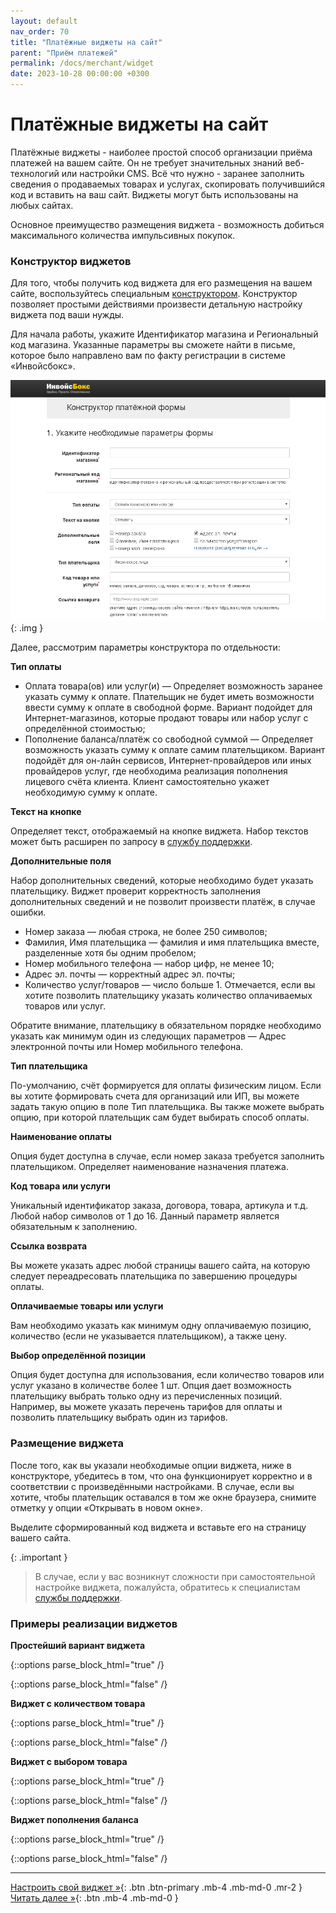```yaml
---
layout: default
nav_order: 70
title: "Платёжные виджеты на сайт"
parent: "Приём платежей"
permalink: /docs/merchant/widget
date: 2023-10-28 00:00:00 +0300
---
```


# Платёжные виджеты на сайт

Платёжные виджеты - наиболее простой способ организации приёма платежей на вашем сайте. Он не требует
значительных знаний веб-технологий или настройки CMS. Всё что нужно - заранее заполнить сведения о
продаваемых товарах и услугах, скопировать получившийся код и вставить на ваш сайт. Виджеты могут
быть использованы на любых сайтах.

Основное преимущество размещения виджета - возможность добиться максимального количества импульсивных
покупок.

### Конструктор виджетов

Для того, чтобы получить код виджета для его размещения на вашем сайте, воспользуйтесь специальным
[конструктором](https://widget.invoicebox.ru/?utm_source=docs). Конструктор позволяет простыми действиями
произвести детальную настройку виджета под ваши нужды.

Для начала работы, укажите Идентификатор магазина и Региональный код магазина. Указанные параметры
вы сможете найти в письме, которое было направлено вам по факту регистрации в системе «Инвойсбокс».

![FormConstructor](/assets/images/widget/formconstructor.png){: .img }

Далее, рассмотрим параметры конструктора по отдельности:

**Тип оплаты**

- Оплата товара(ов) или услуг(и) — Определяет возможность заранее указать сумму к оплате. Плательщик
не будет иметь возможности ввести сумму к оплате в свободной форме. Вариант подойдет для Интернет-магазинов, которые
продают товары или набор услуг с определённой стоимостью;
- Пополнение баланса/платёж со свободной суммой — Определяет возможность указать сумму к оплате самим плательщиком.
Вариант подойдёт для он-лайн сервисов, Интернет-провайдеров или иных провайдеров услуг, где необходима реализация
пополнения лицевого счёта клиента. Клиент самостоятельно укажет необходимую сумму к оплате.

**Текст на кнопке**

Определяет текст, отображаемый на кнопке виджета. Набор текстов может быть расширен по запросу в
[службу поддержки](https://www.invoicebox.ru/ru/contacts/feedback.html).

**Дополнительные поля**

Набор дополнительных сведений, которые необходимо будет указать плательщику. Виджет проверит корректность
заполнения дополнительных сведений и не позволит произвести платёж, в случае ошибки.

- Номер заказа — любая строка, не более 250 символов;
- Фамилия, Имя плательщика — фамилия и имя плательщика вместе, разделенные хотя бы одним пробелом;
- Номер мобильного телефона — набор цифр, не менее 10;
- Адрес эл. почты — корректный адрес эл. почты;
- Количество услуг/товаров — число больше 1. Отмечается, если вы хотите позволить плательщику указать количество оплачиваемых товаров или услуг.

Обратите внимание, плательщику в обязательном порядке необходимо указать как минимум один из следующих параметров —
Адрес электронной почты или Номер мобильного телефона.

**Тип плательщика**

По-умолчанию, счёт формируется для оплаты физическим лицом. Если вы хотите формировать счета для организаций или ИП,
вы можете задать такую опцию в поле Тип плательщика. Вы также можете выбрать опцию, при которой плательщик сам будет
выбирать способ оплаты.

**Наименование оплаты**

Опция будет доступна в случае, если номер заказа требуется заполнить плательщиком. Определяет наименование назначения платежа.

**Код товара или услуги**

Уникальный идентификатор заказа, договора, товара, артикула и т.д. Любой набор символов от 1 до 16. Данный параметр является
обязательным к заполнению.

**Ссылка возврата**

Вы можете указать адрес любой страницы вашего сайта, на которую следует переадресовать плательщика по завершению процедуры оплаты.

**Оплачиваемые товары или услуги**

Вам необходимо указать как минимум одну оплачиваемую позицию, количество (если не указывается плательщиком), а также цену.

**Выбор определённой позиции**

Опция будет доступна для использования, если количество товаров или услуг указано в количестве более 1 шт. Опция дает возможность
плательщику выбрать только одну из перечисленных позиций. Например, вы можете указать перечень тарифов для оплаты и позволить
плательщику выбрать один из тарифов.


### Размещение виджета

После того, как вы указали необходимые опции виджета, ниже в конструкторе, убедитесь в том, что она функционирует
корректно и в соответствии с произведёнными настройками. В случае, если вы хотите, чтобы плательщик оставался в том же
окне браузера, снимите отметку у опции «Открывать в новом окне».

Выделите сформированный код виджета и вставьте его на страницу вашего сайта.

{: .important }
> В случае, если у вас возникнут сложности при самостоятельной настройке виджета,
пожалуйста, обратитесь к специалистам [службы поддержки](https://www.invoicebox.ru/ru/contacts/feedback.html).


### Примеры реализации виджетов

**Простейший вариант виджета**

{::options parse_block_html="true" /}
<div id="InvoiceboxWidgetDiv-2304191633515" data-version="20230419"></div><script type="text/javascript"> var s = document.createElement("script"); s.setAttribute("type", "text/javascript" ); s.setAttribute("src", "https://widget.invoicebox.ru/js/widget/widget.min.js?_=" + Math.floor(Math.random() * 100000000) ); s.onload = function() { InvoiceBoxWidget2304191633515 = {}; InvoiceBoxWidget(InvoiceBoxWidget2304191633515); InvoiceBoxWidget2304191633515.init({ "widget_id" : "2304191633515", "widget_version" : "3", "widget_button_type" : "1", "widget_order_type" : "1", "widget_payment_type" : "1", "widget_addfields" : "participant_order_id,person_email", "widget_goods" : "eNqLrlYqqSxIVbJSKk4tKstMTlXSUcpLzAUJXJh4YceF3Re2XmxSuLD3wgaFiy0X9l1suNh8YQ9QTW5qYnFpEUjZxY6LTUCBwtLEvJLMkkqgiCGQW1AEMstKydTAAMgrSywBso2VamMBs2ssjg==", "widget_person_type" : "1", "widget_target_blank" : "1", "itransfer_language_id" : "1", "itransfer_participant_id" : "131", "itransfer_order_id" : "", "itransfer_participant_ident" : "78043", "itransfer_url_return" : "123", }, 600, "auto", "InvoiceboxWidgetDiv-2304191633515"); }; (document.getElementsByTagName("head")[0] || document.documentElement).appendChild(s);</script>
{::options parse_block_html="false" /}

**Виджет с количеством товара**

{::options parse_block_html="true" /}
<div id="InvoiceboxWidgetDiv-2304191648438" data-version="20230419"></div><script type="text/javascript"> var s = document.createElement("script"); s.setAttribute("type", "text/javascript" ); s.setAttribute("src", "https://widget.invoicebox.ru/js/widget/widget.min.js?_=" + Math.floor(Math.random() * 100000000) ); s.onload = function() { InvoiceBoxWidget2304191648438 = {}; InvoiceBoxWidget(InvoiceBoxWidget2304191648438); InvoiceBoxWidget2304191648438.init({ "widget_id" : "2304191648438", "widget_version" : "3", "widget_button_type" : "1", "widget_order_type" : "1", "widget_payment_type" : "1", "widget_addfields" : "participant_order_id,quantity,person_email", "widget_goods" : "eNqLrlYqqSxIVbJSKk4tKstMTlXSUcpLzAUJXJh4YceF3Re2XmxSuLD3wgaFiy0X9l1suNh8YQ9QTW5qYnFpEUjZxY6LTUCBwtLEvJLMkkolq7zSnBwdpYIikGFWSqYGBkDZssQSINtYqTYWAP01LdQ=", "widget_person_type" : "1", "widget_target_blank" : "1", "itransfer_language_id" : "1", "itransfer_participant_id" : "131", "itransfer_order_id" : "", "itransfer_participant_ident" : "78043", "itransfer_url_return" : "123", }, 600, "auto", "InvoiceboxWidgetDiv-2304191648438"); }; (document.getElementsByTagName("head")[0] || document.documentElement).appendChild(s);</script>
{::options parse_block_html="false" /}

**Виджет с выбором товара**

{::options parse_block_html="true" /}
<div id="InvoiceboxWidgetDiv-2304191652341" data-version="20230419"></div><script type="text/javascript"> var s = document.createElement("script"); s.setAttribute("type", "text/javascript" ); s.setAttribute("src", "https://widget.invoicebox.ru/js/widget/widget.min.js?_=" + Math.floor(Math.random() * 100000000) ); s.onload = function() { InvoiceBoxWidget2304191652341 = {}; InvoiceBoxWidget(InvoiceBoxWidget2304191652341); InvoiceBoxWidget2304191652341.init({ "widget_id" : "2304191652341", "widget_version" : "3", "widget_button_type" : "1", "widget_order_type" : "1", "widget_payment_type" : "1", "widget_addfields" : "quantity,person_email", "widget_goods" : "eNqLrlYqqSxIVbJSKk4tKstMTlXSUcpLzAUJXJh4YceF3Re2XmxSuLD3wgaFiy0X9l1suNh8YY/ChX0XNl7svth+Ye/F7gs7gVpyUxOLS4tAui52XGwCChSWJuaVZJZUKlnllebk6CgVFIHMtlIy0DMwAEqXJZYAOcZKtTpk2R/mGaBwYfuFDRd2U2J3LABGTmuD", "widget_person_type" : "1", "widget_goods_select" : "1", "widget_target_blank" : "1", "itransfer_language_id" : "1", "itransfer_participant_id" : "131", "itransfer_order_id" : "123", "itransfer_participant_ident" : "78043", }, 600, "auto", "InvoiceboxWidgetDiv-2304191652341"); }; (document.getElementsByTagName("head")[0] || document.documentElement).appendChild(s);</script>
{::options parse_block_html="false" /}

**Виджет пополнения баланса**

{::options parse_block_html="true" /}
<div id="InvoiceboxWidgetDiv-2304191654150" data-version="20230419"></div><script type="text/javascript"> var s = document.createElement("script"); s.setAttribute("type", "text/javascript" ); s.setAttribute("src", "https://widget.invoicebox.ru/js/widget/widget.min.js?_=" + Math.floor(Math.random() * 100000000) ); s.onload = function() { InvoiceBoxWidget2304191654150 = {}; InvoiceBoxWidget(InvoiceBoxWidget2304191654150); InvoiceBoxWidget2304191654150.init({ "widget_id" : "2304191654150", "widget_version" : "3", "widget_button_type" : "3", "widget_order_type" : "1", "widget_payment_type" : "2", "widget_addfields" : "person_email", "widget_goods" : "eNqLrlYqqSxIVbJSKk4tKstMTlXSUcpLzAUJXJh/Yd+F/UC8+8LeC1uBeMeFrQoXNl7YABTYcGHvxcYLGxQubFIA0jsuNl5sAirZc2ErUHtuamJxaRHIhIsdF5uAAoWliXklmSWVQBFDILegCGSNVV5pTo6OUlliCVDYWKk2FgAsY0F2", "widget_person_type" : "1", "widget_target_blank" : "1", "itransfer_language_id" : "1", "itransfer_participant_id" : "131", "itransfer_order_id" : "123", "itransfer_participant_ident" : "78043", }, 600, "auto", "InvoiceboxWidgetDiv-2304191654150"); }; (document.getElementsByTagName("head")[0] || document.documentElement).appendChild(s);</script>
{::options parse_block_html="false" /}
 
---

[Настроить свой виджет &raquo;](https://widget.invoicebox.ru/?utm_source=docs){: .btn .btn-primary .mb-4 .mb-md-0 .mr-2 } [Читать далее &raquo;](/docs/merchant/cms){: .btn .mb-4 .mb-md-0 }

